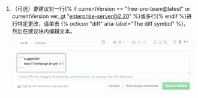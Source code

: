 1. （可选）要建议对一行{% if currentVersion == "free-pro-team@latest" or currentVersion ver_gt "enterprise-server@2.20" %}或多行{% endif %}进行特定更改，请单击 {% octicon "diff" aria-label="The diff symbol" %}，然后在建议块内编辑文本。 ![建议块](/assets/images/help/pull_requests/suggestion-block.png)
